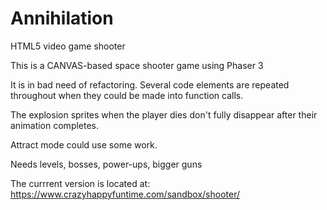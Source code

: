 # Annihilation
HTML5 video game shooter

This is a CANVAS-based space shooter game using Phaser 3

It is in bad need of refactoring. Several code elements are repeated throughout when they could be made into function calls.

The explosion sprites when the player dies don't fully disappear after their animation completes.

Attract mode could use some work.

Needs levels, bosses, power-ups, bigger guns

The currrent version is located at: https://www.crazyhappyfuntime.com/sandbox/shooter/

